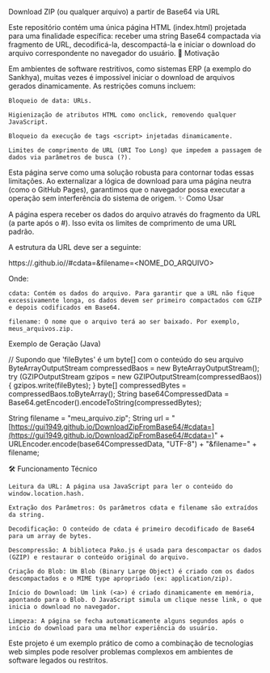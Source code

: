 Download ZIP (ou qualquer arquivo) a partir de Base64 via URL

Este repositório contém uma única página HTML (index.html) projetada para uma finalidade específica: receber uma string Base64 compactada via fragmento de URL, decodificá-la, descompactá-la e iniciar o download do arquivo correspondente no navegador do usuário.
🚀 Motivação

Em ambientes de software restritivos, como sistemas ERP (a exemplo do Sankhya), muitas vezes é impossível iniciar o download de arquivos gerados dinamicamente. As restrições comuns incluem:

    Bloqueio de data: URLs.

    Higienização de atributos HTML como onclick, removendo qualquer JavaScript.

    Bloqueio da execução de tags <script> injetadas dinamicamente.

    Limites de comprimento de URL (URI Too Long) que impedem a passagem de dados via parâmetros de busca (?).

Esta página serve como uma solução robusta para contornar todas essas limitações. Ao externalizar a lógica de download para uma página neutra (como o GitHub Pages), garantimos que o navegador possa executar a operação sem interferência do sistema de origem.
✨ Como Usar

A página espera receber os dados do arquivo através do fragmento da URL (a parte após o #). Isso evita os limites de comprimento de uma URL padrão.

A estrutura da URL deve ser a seguinte:

https://<seu-usuario>.github.io/<seu-repositorio>/#cdata=<DADOS>&filename=<NOME_DO_ARQUIVO>

Onde:

    cdata: Contém os dados do arquivo. Para garantir que a URL não fique excessivamente longa, os dados devem ser primeiro compactados com GZIP e depois codificados em Base64.

    filename: O nome que o arquivo terá ao ser baixado. Por exemplo, meus_arquivos.zip.

Exemplo de Geração (Java)

// Supondo que 'fileBytes' é um byte[] com o conteúdo do seu arquivo
ByteArrayOutputStream compressedBaos = new ByteArrayOutputStream();
try (GZIPOutputStream gzipos = new GZIPOutputStream(compressedBaos)) {
    gzipos.write(fileBytes);
}
byte[] compressedBytes = compressedBaos.toByteArray();
String base64CompressedData = Base64.getEncoder().encodeToString(compressedBytes);

String filename = "meu_arquivo.zip";
String url = "[https://gui1949.github.io/DownloadZipFromBase64/#cdata=](https://gui1949.github.io/DownloadZipFromBase64/#cdata=)" + URLEncoder.encode(base64CompressedData, "UTF-8") + "&filename=" + filename;

🛠️ Funcionamento Técnico

    Leitura da URL: A página usa JavaScript para ler o conteúdo do window.location.hash.

    Extração dos Parâmetros: Os parâmetros cdata e filename são extraídos da string.

    Decodificação: O conteúdo de cdata é primeiro decodificado de Base64 para um array de bytes.

    Descompressão: A biblioteca Pako.js é usada para descompactar os dados (GZIP) e restaurar o conteúdo original do arquivo.

    Criação do Blob: Um Blob (Binary Large Object) é criado com os dados descompactados e o MIME type apropriado (ex: application/zip).

    Início do Download: Um link (<a>) é criado dinamicamente em memória, apontando para o Blob. O JavaScript simula um clique nesse link, o que inicia o download no navegador.

    Limpeza: A página se fecha automaticamente alguns segundos após o início do download para uma melhor experiência do usuário.

Este projeto é um exemplo prático de como a combinação de tecnologias web simples pode resolver problemas complexos em ambientes de software legados ou restritos.
